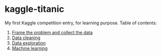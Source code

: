 # kaggle-titanic
My first Kaggle competition entry, for learning purpose. 
Table of contents:
1. [Frame the problem and collect the data](https://github.com/Thang30/kaggle-titanic/blob/master/1_Defining_problem_and_collect_data.ipynb)
2. [Data cleaning](https://github.com/Thang30/kaggle-titanic/blob/master/2_data_wrangling.ipynb)
3. [Data exploration](https://github.com/Thang30/kaggle-titanic/blob/master/3_Data_exploration.ipynb)
4. [Machine learning](https://github.com/Thang30/kaggle-titanic/blob/master/4_Machine_Learning_and_deployment.ipynb)
